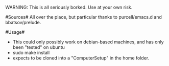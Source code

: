 WARNING: This is all seriously borked. Use at your own risk.

#Sources#
All over the place, but particular thanks to purcell/emacs.d and bbatsov/prelude.

#Usage#
* This could only possibly work on debian-based machines, and has only been "tested" on ubuntu
* sudo make install
* expects to be cloned into a "ComputerSetup" in the home folder.
